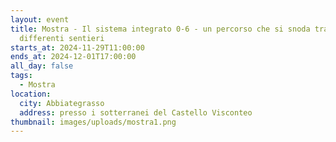 ```yaml
---
layout: event
title: Mostra - Il sistema integrato 0-6 - un percorso che si snoda tra
  differenti sentieri
starts_at: 2024-11-29T11:00:00
ends_at: 2024-12-01T17:00:00
all_day: false
tags:
  - Mostra
location:
  city: Abbiategrasso
  address: presso i sotterranei del Castello Visconteo
thumbnail: images/uploads/mostra1.png
---
```

